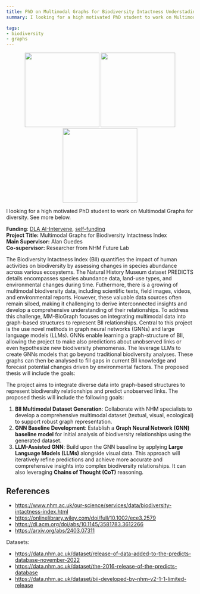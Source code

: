 ```yaml
---
title: PhD on Multimodal Graphs for Biodiversity Intactness Understading
summary: I looking for a high motivated PhD student to work on Multimodal Graphs for diversity. See more below.

tags:
- biodiversity
- graphs
---
```


<div style="text-align: center">
  <img src="https://www.nhm.ac.uk/content/dam/nhm-www/our-science/Data/biodiversity-indicators/global-map-bii-two-column.jpg.thumb.1920.1920.png" width="200"/>
  <img src="https://onlinelibrary.wiley.com/cms/asset/4aff7b84-5a0b-49f0-ad45-44109e710e45/ece32579-fig-0006-m.jpg" width="200"/>
  <img src="https://external-content.duckduckgo.com/iu/?u=https%3A%2F%2Fspotintelligence.com%2Fwp-content%2Fuploads%2F2024%2F01%2Flink-prediction-graphical-neural-network.jpg&f=1&nofb=1&ipt=cc13f08c1153a7d5ec2e56cd652a8920590b9413c6f80b3062e5a5ad88881c38" width="200"/>
</div>

I looking for a high motivated PhD student to work on Multimodal Graphs for diversity. See more below.

**Funding**: [DLA AI-Intervene](https://research.reading.ac.uk/ai-intervene/), [self-funding](https://www.reading.ac.uk/computer-science/phd)  
**Project Title:** Multimodal Graphs for Biodiversity Intactness Index  
**Main Supervisor:** Alan Guedes  
**Co-supervisor:** Researcher from NHM Future Lab  

The Biodiversity Intactness Index (BII) quantifies the impact of human activities on biodiversity by assessing changes in species abundance across various ecosystems. The Natural History Museum dataset PREDICTS details encompasses species abundance data, land-use types, and environmental changes during time. Futhermore, there is a growing of multimodal biodiversity data, including scientific texts, field images, videos, and environmental reports. However, these valuable data sources often remain siloed, making it challenging to derive interconnected insights and develop a comprehensive understanding of their relationships. To address this challenge, MM-BioGraph focuses on integrating multimodal data into graph-based structures to represent BII relationships. Central to this project is the use novel methods in graph neural networks (GNNs) and large language models (LLMs). GNNs enable learning a graph-structure of BII, allowing the project to make also predictions about unobserved links or even hypothesize new biodiversity phenomenas. The leverage LLMs to create GNNs models that go beyond traditional biodiversity analyses. These graphs can then be analysed to fill gaps in current BII knowledge and forecast potential changes driven by environmental factors. The proposed thesis will include the goals:

The project aims to integrate diverse data into graph-based structures to represent biodiversity relationships and predict unobserved links. The proposed thesis will include the following goals:

1. **BII Multimodal Dataset Generation**: Collaborate with NHM specialists to develop a comprehensive multimodal dataset (textual, visual, ecological) to support robust graph representation.
2. **GNN Baseline Development**: Establish a **Graph Neural Network (GNN) baseline model** for initial analysis of biodiversity relationships using the generated dataset.
3. **LLM-Assisted GNN**: Build upon the GNN baseline by applying **Large Language Models (LLMs)** alongside visual data. This approach will iteratively refine predictions and achieve more accurate and comprehensive insights into complex biodiversity relationships. It can also leveraging **Chains of Thought (CoT)** reasoning.

## References

* https://www.nhm.ac.uk/our-science/services/data/biodiversity-intactness-index.html
* https://onlinelibrary.wiley.com/doi/full/10.1002/ece3.2579
* https://dl.acm.org/doi/abs/10.1145/3581783.3612266
* https://arxiv.org/abs/2403.07311

Datasets:

* https://data.nhm.ac.uk/dataset/release-of-data-added-to-the-predicts-database-november-2022
* https://data.nhm.ac.uk/dataset/the-2016-release-of-the-predicts-database
* https://data.nhm.ac.uk/dataset/bii-developed-by-nhm-v2-1-1-limited-release
